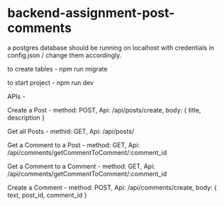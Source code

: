 # backend-assignment-post-comments
a postgres database should be running on localhost with credentials in config.json / change them accordingly. 

to create tables - 
  npm run migrate

to start project -
  npm run dev
  
APIs -

  Create a Post -
    method: POST, Api: /api/posts/create, body: { title, description }
    
  Get all Posts -
    methid: GET, Api: /api/posts/
  
  Get a Comment to a Post -
    method: GET, Api: /api/comments/getCommentToComment/:comment_id
    
  Get a Comment to a Comment -
    method: GET, Api: /api/comments/getCommentToComment/:comment_id
    
  Create a Comment -
    method: POST, Api: /api/comments/create, body: { text, post_id, comment_id }

